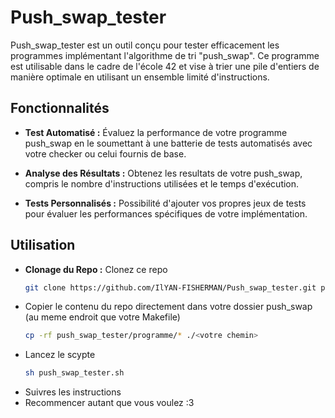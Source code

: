 # Push_swap_tester

Push_swap_tester est un outil conçu pour tester efficacement les programmes implémentant l'algorithme de tri "push_swap". Ce programme est utilisable dans le cadre de l'école 42 et vise à trier une pile d'entiers de manière optimale en utilisant un ensemble limité d'instructions.

## Fonctionnalités

- **Test Automatisé :** Évaluez la performance de votre programme push_swap en le soumettant à une batterie de tests automatisés avec votre checker ou celui fournis de base.
  
- **Analyse des Résultats :** Obtenez les resultats de votre push_swap, compris le nombre d'instructions utilisées et le temps d'exécution.

- **Tests Personnalisés :** Possibilité d'ajouter vos propres jeux de tests pour évaluer les performances spécifiques de votre implémentation.

## Utilisation
- **Clonage du Repo :** Clonez ce repo
  ```bash
  git clone https://github.com/IlYAN-FISHERMAN/Push_swap_tester.git push_swap_tester
- Copier le contenu du repo directement dans votre dossier push_swap (au meme endroit que votre Makefile)
  ```bash
  cp -rf push_swap_tester/programme/* ./<votre chemin>
- Lancez le scypte
  ```bash
  sh push_swap_tester.sh
- Suivres les instructions
- Recommencer autant que vous voulez :3
